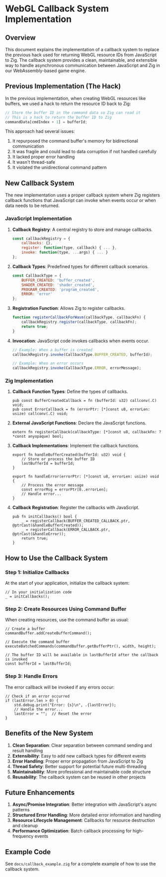 # WebGL Callback System Implementation

## Overview

This document explains the implementation of a callback system to replace the previous hack used for returning WebGL resource IDs from JavaScript to Zig. The callback system provides a clean, maintainable, and extensible way to handle asynchronous communication between JavaScript and Zig in our WebAssembly-based game engine.

## Previous Implementation (The Hack)

In the previous implementation, when creating WebGL resources like buffers, we used a hack to return the resource ID back to Zig:

```javascript
// Store the buffer ID in the command data so Zig can read it
// This is a hack to return the buffer ID to Zig
commandData[cmdIndex + 1] = bufferId;
```

This approach had several issues:
1. It repurposed the command buffer's memory for bidirectional communication
2. It was fragile and could lead to data corruption if not handled carefully
3. It lacked proper error handling
4. It wasn't thread-safe
5. It violated the unidirectional command pattern

## New Callback System

The new implementation uses a proper callback system where Zig registers callback functions that JavaScript can invoke when events occur or when data needs to be returned.

### JavaScript Implementation

1. **Callback Registry**: A central registry to store and manage callbacks.
   ```javascript
   const callbackRegistry = {
       callbacks: {},
       register: function(type, callback) { ... },
       invoke: function(type, ...args) { ... }
   };
   ```

2. **Callback Types**: Predefined types for different callback scenarios.
   ```javascript
   const CallbackType = {
       BUFFER_CREATED: 'buffer_created',
       SHADER_CREATED: 'shader_created',
       PROGRAM_CREATED: 'program_created',
       ERROR: 'error'
   };
   ```

3. **Registration Function**: Allows Zig to register callbacks.
   ```javascript
   function registerCallbackForWasm(callbackType, callbackFn) {
       callbackRegistry.register(callbackType, callbackFn);
       return true;
   }
   ```

4. **Invocation**: JavaScript code invokes callbacks when events occur.
   ```javascript
   // Example: When a buffer is created
   callbackRegistry.invoke(CallbackType.BUFFER_CREATED, bufferId);
   
   // Example: When an error occurs
   callbackRegistry.invoke(CallbackType.ERROR, errorMessage);
   ```

### Zig Implementation

1. **Callback Function Types**: Define the types of callbacks.
   ```zig
   pub const BufferCreatedCallback = fn (bufferId: u32) callconv(.C) void;
   pub const ErrorCallback = fn (errorPtr: [*]const u8, errorLen: usize) callconv(.C) void;
   ```

2. **External JavaScript Functions**: Declare the JavaScript functions.
   ```zig
   extern fn registerCallback(callbackType: [*]const u8, callbackFn: ?*const anyopaque) bool;
   ```

3. **Callback Implementations**: Implement the callback functions.
   ```zig
   export fn handleBufferCreated(bufferId: u32) void {
       // Store or process the buffer ID
       lastBufferId = bufferId;
   }
   
   export fn handleError(errorPtr: [*]const u8, errorLen: usize) void {
       // Process the error message
       const errorMsg = errorPtr[0..errorLen];
       // Handle error...
   }
   ```

4. **Callback Registration**: Register the callbacks with JavaScript.
   ```zig
   pub fn initCallbacks() bool {
       _ = registerCallback(BUFFER_CREATED_CALLBACK.ptr, @ptrCast(&handleBufferCreated));
       _ = registerCallback(ERROR_CALLBACK.ptr, @ptrCast(&handleError));
       return true;
   }
   ```

## How to Use the Callback System

### Step 1: Initialize Callbacks

At the start of your application, initialize the callback system:

```zig
// In your initialization code
_ = initCallbacks();
```

### Step 2: Create Resources Using Command Buffer

When creating resources, use the command buffer as usual:

```zig
// Create a buffer
commandBuffer.addCreateBufferCommand();

// Execute the command buffer
executeBatchedCommands(commandBuffer.getBufferPtr(), width, height);

// The buffer ID will be available in lastBufferId after the callback is invoked
const bufferId = lastBufferId;
```

### Step 3: Handle Errors

The error callback will be invoked if any errors occur:

```zig
// Check if an error occurred
if (lastError.len > 0) {
    std.debug.print("Error: {s}\n", .{lastError});
    // Handle the error...
    lastError = "";  // Reset the error
}
```

## Benefits of the New System

1. **Clean Separation**: Clear separation between command sending and result handling
2. **Extensibility**: Easy to add new callback types for different events
3. **Error Handling**: Proper error propagation from JavaScript to Zig
4. **Thread Safety**: Better support for potential future multi-threading
5. **Maintainability**: More professional and maintainable code structure
6. **Reusability**: The callback system can be reused in other projects

## Future Enhancements

1. **Async/Promise Integration**: Better integration with JavaScript's async patterns
2. **Structured Error Handling**: More detailed error information and handling
3. **Resource Lifecycle Management**: Callbacks for resource destruction and cleanup
4. **Performance Optimization**: Batch callback processing for high-frequency events

## Example Code

See `docs/callback_example.zig` for a complete example of how to use the callback system. 